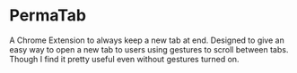 # PermaTab
A Chrome Extension to always keep a new tab at end. Designed to give an easy way to open a new tab to users using gestures to scroll between tabs. Though I find it pretty
useful even without gestures turned on.
